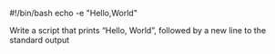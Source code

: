 #!/bin/bash
echo -e "Hello,World"

Write a script that prints “Hello, World”, followed by a new line to the standard output
